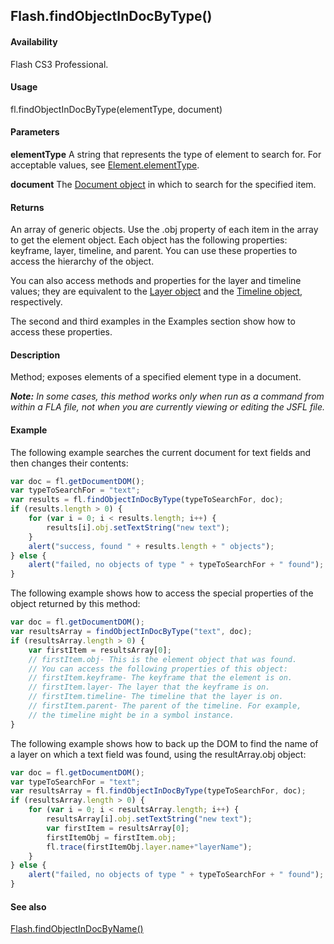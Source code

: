 ## Flash.findObjectInDocByType()

#### Availability

Flash CS3 Professional.

#### Usage

fl.findObjectInDocByType(elementType, document)

#### Parameters

**elementType** A string that represents the type of element to search for. For acceptable values, see
[Element.elementType](../Element_object/Element1.md).

**document** The [Document object](../Document_object/Document_summary.md) in which to search for the specified item.

#### Returns

An array of generic objects. Use the .obj property of each item in the array to get the element object. Each object has the following properties: keyframe, layer, timeline, and parent. You can use these properties to access the hierarchy of the object.

You can also access methods and properties for the layer and timeline values; they are equivalent to the [Layer object](../Layer_object/Layer_summary.md) and the [Timeline object](../Timeline_object/Timeline_summary.md), respectively.

The second and third examples in the Examples section show how to access these properties.

#### Description

Method; exposes elements of a specified element type in a document.

***Note:** In some cases, this method works only when run as a command from within a FLA file, not when you are currently viewing or editing the JSFL file.*

#### Example

The following example searches the current document for text fields and then changes their contents:

```javascript
var doc = fl.getDocumentDOM();
var typeToSearchFor = "text";
var results = fl.findObjectInDocByType(typeToSearchFor, doc);
if (results.length > 0) {
    for (var i = 0; i < results.length; i++) {
        results[i].obj.setTextString("new text");
    }
    alert("success, found " + results.length + " objects");
} else {
    alert("failed, no objects of type " + typeToSearchFor + " found");
}
```

The following example shows how to access the special properties of the object returned by this method:

```javascript
var doc = fl.getDocumentDOM();
var resultsArray = findObjectInDocByType("text", doc);
if (resultsArray.length > 0) {
    var firstItem = resultsArray[0];
    // firstItem.obj- This is the element object that was found.
    // You can access the following properties of this object:
    // firstItem.keyframe- The keyframe that the element is on.
    // firstItem.layer- The layer that the keyframe is on.
    // firstItem.timeline- The timeline that the layer is on.
    // firstItem.parent- The parent of the timeline. For example,
    // the timeline might be in a symbol instance.
}
```

The following example shows how to back up the DOM to find the name of a layer on which a text field was found, using the resultArray.obj object:

```javascript
var doc = fl.getDocumentDOM();
var typeToSearchFor = "text";
var resultsArray = fl.findObjectInDocByType(typeToSearchFor, doc);
if (resultsArray.length > 0) {
    for (var i = 0; i < resultsArray.length; i++) {
        resultsArray[i].obj.setTextString("new text");
        var firstItem = resultsArray[0];
        firstItemObj = firstItem.obj;
        fl.trace(firstItemObj.layer.name+"layerName");
    }
} else {
    alert("failed, no objects of type " + typeToSearchFor + " found");
}
```

#### See also

[Flash.findObjectInDocByName()](../Flash_object/Flash27.md)
